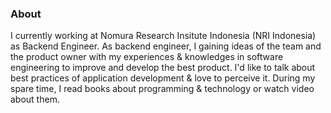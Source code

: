 ### About

I currently working at Nomura Research Insitute Indonesia (NRI Indonesia) as Backend Engineer. As backend engineer, I gaining ideas of the team and the product owner with my experiences & knowledges in software engineering to improve and develop the best product. I'd like to talk about best practices of application development & love to perceive it. During my spare time, I read books about programming & technology or watch video about them.